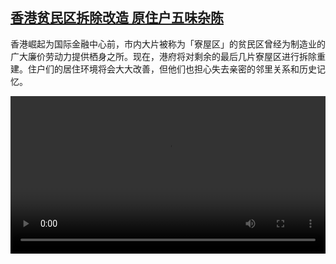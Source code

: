 <!--1729860424000-->
[香港贫民区拆除改造 原住户五味杂陈](https://www.dw.com/zh/%E9%A6%99%E6%B8%AF%E8%B4%AB%E6%B0%91%E5%8C%BA%E6%8B%86%E9%99%A4%E6%94%B9%E9%80%A0%20%E5%8E%9F%E4%BD%8F%E6%88%B7%E4%BA%94%E5%91%B3%E6%9D%82%E9%99%88/a-70567263)
------

<p>香港崛起为国际金融中心前，市内大片被称为「寮屋区」的贫民区曾经为制造业的广大廉价劳动力提供栖身之所。现在，港府将对剩余的最后几片寮屋区进行拆除重建。住户们的居住环境将会大大改善，但他们也担心失去亲密的邻里关系和历史记忆。</small></p><video src="https://tvdownloaddw-a.akamaihd.net/Events/mp4/vdt_zh/2024/dwvgchi241022_hksquatter_01smw_AVC_1280x720.mp4" controls style="width:100%"></video>
